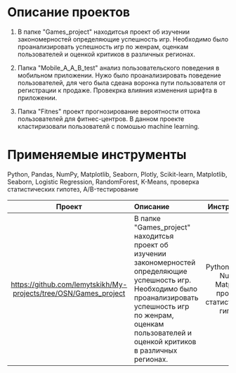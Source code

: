 # Описание проектов

1. В папке "Games_project" находитсья проект об изучении закономерностей определяющие успешность игр. Необходимо было проанализировать успешность игр по женрам, оценкам пользователей и оценкой критиков в различных регионах.

2. Папка "Mobile_A_A_B_test" анализ пользовательского поведения в мобильном приложении. Нужо было проанализировать поведение пользователей, для чего была сдеана воронка пути пользователя от регистрации к продаже. Провекрка влияния изменения шрифта в приложении. 

3. Папка "Fitnes" проект прогнозирование вероятности оттока пользователей для фитнес-центров. В данном проекте кластиризовали пользователй с помошью machine learning. 

# Применяемые инструменты
Python, Pandas, NumPy, Matplotlib, Seaborn, Plotly, Scikit-learn, Matplotlib, Seaborn, Logistic Regression, RandomForest, K-Means, проверка статистических гипотез, A/B-тестирование

| Проект | Описание | Инструменты |
| :--------------------: | :--------------------- |:---------------------------:|
| https://github.com/lemytskikh/My-projects/tree/OSN/Games_project | В папке "Games_project" находитсья проект об изучении закономерностей определяющие успешность игр. Необходимо было проанализировать успешность игр по женрам, оценкам пользователей и оценкой критиков в различных регионах. | Python, Pandas, NumPy, Matplotlib, проверка статистических гипотез |


